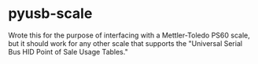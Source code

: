 pyusb-scale
===========

Wrote this for the purpose of interfacing with a Mettler-Toledo PS60 scale, but it should work for any other scale that supports the "Universal Serial Bus HID Point of Sale Usage Tables."
